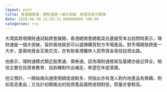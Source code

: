 ```yaml
---
layout: post
title: 香港總商會：理財通是一個大突破　希望年底可實施
date: 2020-06-30 12:56:12.000000000 +08:00
categories: rss
---
```


大灣區跨境理財通試點將會展開，香港總商會總裁梁兆基接受本台訪問時表示，理財通是一個大突破，容許兩地居民可以選擇購買對方市場產品，對市場開放跨進一大步，是兩地資金互換交流，亦有助香港離岸人民幣資金尋找投資出路。 

他表示，理財通模式類近股票通、債券通，認為理財通框架及基建亦接近齊全，相信主要在投資者教育、投訴機制作出補足，希望在年底落實。

他又預計，一開始南向通使用額度或較多，但指出亦有港人對內地產品有興趣，例如高息產品；又估計初期推出的投資產品風險或相對低，質量亦會較高。
